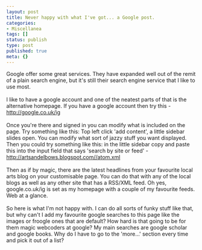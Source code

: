 ```yaml
---
layout: post
title: Never happy with what I've got... a Google post.
categories:
- Miscellanea
tags: []
status: publish
type: post
published: true
meta: {}
---
```

Google offer some great services. They have expanded well out of the remit of a plain search engine, but it's still their search engine service that I like to use most.<br /><br />I like to have a google account and one of the neatest parts of that is the alternative homepage. If you have a google account then try this - <a href="http://google.co.uk/ig">http://google.co.uk/ig</a><br /><br />Once you're there and signed in you can modify what is included on the page. Try something like this: Top left click 'add content', a little sidebar slides open. You can modify what sort of jazzy stuff you want displayed. Then you could try something like this: in the little sidebar copy and paste this into the input field that says 'search by site or feed' - http://artsandelbows.blogspot.com//atom.xml<br /><br />Then as if by magic, there are the latest headlines from your favourite local arts blog on your customisable page. You can do that with any of the local blogs as well as any other site that has a RSS/XML feed. Oh yes, google.co.uk/ig is set as my homepage with a couple of my favourite feeds. Web at a glance.<br /><br />So here is what I'm not happy with. I can do all sorts of funky stuff like that, but why can't I add my favourite google searches to this page like the images or froogle ones that are default? How hard is that going to be for them magic webcoders at google? My main searches are google scholar and google books. Why do I have to go to the 'more...' section every time and pick it out of a list?
